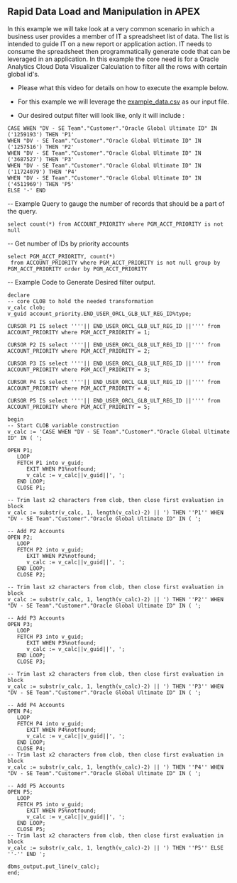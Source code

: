 ## Rapid Data Load and Manipulation in APEX

In this example we will take look at a very common scenario in which a business user provides a member of IT a spreadsheet list of data. The list is intended to guide IT on a new report or application action. IT needs to consume the spreadsheet then programmatically generate code that can be leveraged in an application. In this example the core need is for a Oracle Analytics Cloud Data Visualizer Calculation to filter all the rows with certain global id's. 

- Please what this video for details on how to execute the example below. []()

- For this example we will leverage the [example_data.csv](example_data.csv) as our input file.

- Our desired output filter will look like, only it will include :

```
CASE WHEN "DV - SE Team"."Customer"."Oracle Global Ultimate ID" IN ('1259193') THEN 'P1'
WHEN "DV - SE Team"."Customer"."Oracle Global Ultimate ID" IN ('1257516') THEN 'P2'
WHEN "DV - SE Team"."Customer"."Oracle Global Ultimate ID" IN ('3687527') THEN 'P3'
WHEN "DV - SE Team"."Customer"."Oracle Global Ultimate ID" IN ('11724079') THEN 'P4'
WHEN "DV - SE Team"."Customer"."Oracle Global Ultimate ID" IN ('4511969') THEN 'P5'
ELSE '-' END
```

-- Example Query to gauge the number of records that should be a part of the query. 

```
select count(*) from ACCOUNT_PRIORITY where PGM_ACCT_PRIORITY is not null
```

-- Get number of IDs by priority accounts
```
select PGM_ACCT_PRIORITY, count(*)
 from ACCOUNT_PRIORITY where PGM_ACCT_PRIORITY is not null group by PGM_ACCT_PRIORITY order by PGM_ACCT_PRIORITY
```

-- Example Code to Generate Desired filter output. 

```
declare
-- core CLOB to hold the needed transformation
v_calc clob;
v_guid account_priority.END_USER_ORCL_GLB_ULT_REG_ID%type;

CURSOR P1 IS select ''''|| END_USER_ORCL_GLB_ULT_REG_ID ||'''' from ACCOUNT_PRIORITY where PGM_ACCT_PRIORITY = 1;

CURSOR P2 IS select ''''|| END_USER_ORCL_GLB_ULT_REG_ID ||'''' from ACCOUNT_PRIORITY where PGM_ACCT_PRIORITY = 2;

CURSOR P3 IS select ''''|| END_USER_ORCL_GLB_ULT_REG_ID ||'''' from ACCOUNT_PRIORITY where PGM_ACCT_PRIORITY = 3;

CURSOR P4 IS select ''''|| END_USER_ORCL_GLB_ULT_REG_ID ||'''' from ACCOUNT_PRIORITY where PGM_ACCT_PRIORITY = 4;

CURSOR P5 IS select ''''|| END_USER_ORCL_GLB_ULT_REG_ID ||'''' from ACCOUNT_PRIORITY where PGM_ACCT_PRIORITY = 5;

begin
-- Start CLOB variable construction 
v_calc := 'CASE WHEN "DV - SE Team"."Customer"."Oracle Global Ultimate ID" IN ( ';

OPEN P1; 
   LOOP 
   FETCH P1 into v_guid; 
      EXIT WHEN P1%notfound; 
      v_calc := v_calc||v_guid||', '; 
   END LOOP; 
   CLOSE P1; 

-- Trim last x2 characters from clob, then close first evaluation in block
v_calc := substr(v_calc, 1, length(v_calc)-2) || ') THEN ''P1'' WHEN "DV - SE Team"."Customer"."Oracle Global Ultimate ID" IN ( ';

-- Add P2 Accounts
OPEN P2; 
   LOOP 
   FETCH P2 into v_guid; 
      EXIT WHEN P2%notfound; 
      v_calc := v_calc||v_guid||', '; 
   END LOOP; 
   CLOSE P2;

-- Trim last x2 characters from clob, then close first evaluation in block
v_calc := substr(v_calc, 1, length(v_calc)-2) || ') THEN ''P2'' WHEN "DV - SE Team"."Customer"."Oracle Global Ultimate ID" IN ( ';

-- Add P3 Accounts
OPEN P3; 
   LOOP 
   FETCH P3 into v_guid; 
      EXIT WHEN P3%notfound; 
      v_calc := v_calc||v_guid||', '; 
   END LOOP; 
   CLOSE P3;

-- Trim last x2 characters from clob, then close first evaluation in block
v_calc := substr(v_calc, 1, length(v_calc)-2) || ') THEN ''P3'' WHEN "DV - SE Team"."Customer"."Oracle Global Ultimate ID" IN ( ';

-- Add P4 Accounts
OPEN P4; 
   LOOP 
   FETCH P4 into v_guid; 
      EXIT WHEN P4%notfound; 
      v_calc := v_calc||v_guid||', '; 
   END LOOP; 
   CLOSE P4;
-- Trim last x2 characters from clob, then close first evaluation in block
v_calc := substr(v_calc, 1, length(v_calc)-2) || ') THEN ''P4'' WHEN "DV - SE Team"."Customer"."Oracle Global Ultimate ID" IN ( ';

-- Add P5 Accounts
OPEN P5; 
   LOOP 
   FETCH P5 into v_guid; 
      EXIT WHEN P5%notfound; 
      v_calc := v_calc||v_guid||', '; 
   END LOOP; 
   CLOSE P5;
-- Trim last x2 characters from clob, then close first evaluation in block
v_calc := substr(v_calc, 1, length(v_calc)-2) || ') THEN ''P5'' ELSE ''-'' END ';

dbms_output.put_line(v_calc);
end;
```